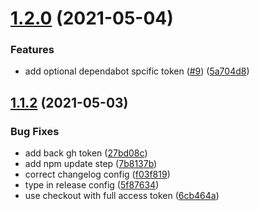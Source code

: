 # [1.2.0](https://github.com/tianhaoz95-actions/dot-npmrc/compare/v1.1.2...v1.2.0) (2021-05-04)


### Features

* add optional dependabot spcific token ([#9](https://github.com/tianhaoz95-actions/dot-npmrc/issues/9)) ([5a704d8](https://github.com/tianhaoz95-actions/dot-npmrc/commit/5a704d8aeba104a6c760b9d2ffdd33cddad1ae55))

## [1.1.2](https://github.com/tianhaoz95-actions/dot-npmrc/compare/v1.1.1...v1.1.2) (2021-05-03)


### Bug Fixes

* add back gh token ([27bd08c](https://github.com/tianhaoz95-actions/dot-npmrc/commit/27bd08c2e7d0f04c455ff80b7a12bc0c8dcb49e1))
* add npm update step ([7b8137b](https://github.com/tianhaoz95-actions/dot-npmrc/commit/7b8137be21f41af5d02bdde33ebb935d1aa36f5f))
* correct changelog config ([f03f819](https://github.com/tianhaoz95-actions/dot-npmrc/commit/f03f8194dedc9707ea2765ddbae49dfa22e39676))
* type in release config ([5f87634](https://github.com/tianhaoz95-actions/dot-npmrc/commit/5f87634be069f77cec01dae18264c20d77c3bae8))
* use checkout with full access token ([6cb464a](https://github.com/tianhaoz95-actions/dot-npmrc/commit/6cb464af1cc29a4cae4ffe47d22499911b9a3bf5))
